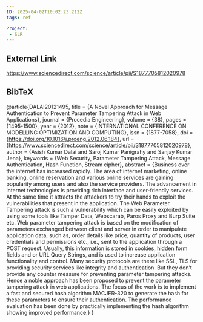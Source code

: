 ```yaml
---
ID: 2025-04-02T10:02:23.212Z
tags: ref

Project:
 - SLR
---
```

## External Link

https://www.sciencedirect.com/science/article/pii/S1877705812020978

## BibTeX

@article{DALAI20121495, title = {A Novel Approach for Message Authentication to Prevent Parameter Tampering Attack in Web Applications}, journal = {Procedia Engineering}, volume = {38}, pages = {1495-1500}, year = {2012}, note = {INTERNATIONAL CONFERENCE ON MODELLING OPTIMIZATION AND COMPUTING}, issn = {1877-7058}, doi = {https://doi.org/10.1016/j.proeng.2012.06.184}, url = {https://www.sciencedirect.com/science/article/pii/S1877705812020978}, author = {Asish Kumar Dalai and Saroj Kumar Panigrahy and Sanjay Kumar Jena}, keywords = {Web Security, Parameter Tampering Attack, Message Authentication, Hash Function, Stream cipher}, abstract = {Business over the internet has increased rapidly. The area of internet marketing, online banking, online reservation and various online services are gaining popularity among users and also the service providers. The advancement in internet technologies is providing rich interface and user-friendly services. At the same time it attracts the attackers to try their hands to exploit the vulnerabilities that present in the application. The Web Parameter Tampering attack is such a vulnerability which can be easily exploited by using some tools like Tamper Data, Webscarab, Paros Proxy and Burp Suite etc. Web parameter tampering attack is based on the modification of parameters exchanged between client and server in order to manipulate application data, such as, order details like price, quantity of products, user credentials and permissions etc., i.e., sent to the application through a POST request. Usually, this information is stored in cookies, hidden form fields and or URL Query Strings, and is used to increase application functionality and control. Many security protocols are there like SSL, TLS for providing security services like integrity and authentication. But they don’t provide any counter measure for preventing parameter tampering attacks. Hence a noble approach has been proposed to prevent the parameter tampering attack in web applications. The focus of the work is to implement a fast and secured hash algorithm MACJER-320 to generate the hash for these parameters to ensure their authentication. The performance evaluation has been done by practically implementing the hash algorithm showing improved performance.} }
